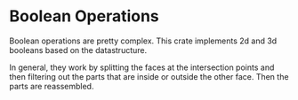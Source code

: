 # Boolean Operations

Boolean operations are pretty complex. This crate implements 2d and 3d booleans based on the datastructure.

In general, they work by splitting the faces at the intersection points and then filtering out the parts that are inside or outside the other face. Then the parts are reassembled.
